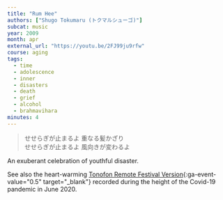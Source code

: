 ```yaml
---
title: "Rum Hee"
authors: ["Shugo Tokumaru (トクマルシューゴ)"]
subcat: music
year: 2009
month: apr
external_url: "https://youtu.be/2FJ99ju9rfw"
course: aging
tags: 
  - time
  - adolescence
  - inner
  - disasters
  - death
  - grief
  - alcohol
  - brahmavihara
minutes: 4
---
```


> せせらぎが止まるよ 重なる髪かざり   
せせらぎが止まるよ 風向きが変わるよ

An exuberant celebration of youthful disaster.

See also the heart-warming [Tonofon Remote Festival Version](https://youtu.be/a4RsOIBer5M){:ga-event-value="0.5" target="_blank"} recorded during the height of the Covid-19 pandemic in June 2020.

